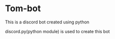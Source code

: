 # Tom-bot
This is a discord bot created using python

discord.py(python module) is used to create this bot

